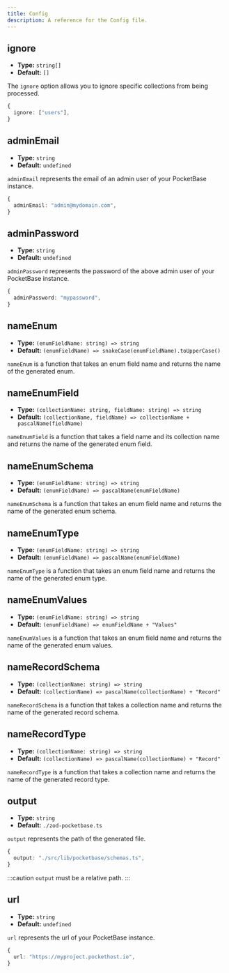 ```yaml
---
title: Config
description: A reference for the Config file.
---
```


## ignore

- **Type:** `string[]`
- **Default:** `[]`

The `ignore` option allows you to ignore specific collections from being processed.

```ts
{
  ignore: ["users"],
}
```

## adminEmail

- **Type:** `string`
- **Default:** `undefined`

`adminEmail` represents the email of an admin user of your PocketBase instance.

```ts
{
  adminEmail: "admin@mydomain.com",
}
```

## adminPassword

- **Type:** `string`
- **Default:** `undefined`
  
`adminPassword` represents the password of the above admin user of your PocketBase instance.

```ts
{
  adminPassword: "mypassword",
}
```

## nameEnum

- **Type:** `(enumFieldName: string) => string`
- **Default:** `(enumFieldName) => snakeCase(enumFieldName).toUpperCase()`

`nameEnum` is a function that takes an enum field name and returns the name of the generated enum.

## nameEnumField

- **Type:** `(collectionName: string, fieldName: string) => string`
- **Default:** `(collectionName, fieldName) => collectionName + pascalName(fieldName)`
  
`nameEnumField` is a function that takes a field name and its collection name and returns the name of the generated enum field.

## nameEnumSchema

- **Type:** `(enumFieldName: string) => string`
- **Default:** `(enumFieldName) => pascalName(enumFieldName)`

`nameEnumSchema` is a function that takes an enum field name and returns the name of the generated enum schema.

## nameEnumType

- **Type:** `(enumFieldName: string) => string`
- **Default:** `(enumFieldName) => pascalName(enumFieldName)`

`nameEnumType` is a function that takes an enum field name and returns the name of the generated enum type.

## nameEnumValues

- **Type:** `(enumFieldName: string) => string`
- **Default:** `(enumFieldName) => enumFieldName + "Values"`

`nameEnumValues` is a function that takes an enum field name and returns the name of the generated enum values.

## nameRecordSchema

- **Type:** `(collectionName: string) => string`
- **Default:** `(collectionName) => pascalName(collectionName) + "Record"`

`nameRecordSchema` is a function that takes a collection name and returns the name of the generated record schema.

## nameRecordType

- **Type:** `(collectionName: string) => string`
- **Default:** `(collectionName) => pascalName(collectionName) + "Record"`

`nameRecordType` is a function that takes a collection name and returns the name of the generated record type.

## output

- **Type:** `string`
- **Default:** `./zod-pocketbase.ts`

`output` represents the path of the generated file.

```ts
{
  output: "./src/lib/pocketbase/schemas.ts",
}
```

:::caution
`output` must be a relative path.
:::

## url

- **Type:** `string`
- **Default:** `undefined`

`url` represents the url of your PocketBase instance.

```ts
{
  url: "https://myproject.pockethost.io",
}
```
